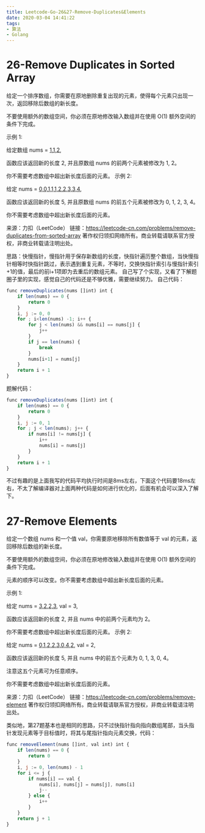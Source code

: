 ```yaml
---
title: Leetcode-Go-26&27-Remove-Duplicates&Elements
date: 2020-03-04 14:41:22
tags: 
- 算法
- Golang
---
```

# 26-Remove Duplicates in Sorted Array
给定一个排序数组，你需要在原地删除重复出现的元素，使得每个元素只出现一次，返回移除后数组的新长度。

不要使用额外的数组空间，你必须在原地修改输入数组并在使用 O(1) 额外空间的条件下完成。

示例 1:

给定数组 nums = [1,1,2](), 

函数应该返回新的长度 2, 并且原数组 nums 的前两个元素被修改为 1, 2。 

你不需要考虑数组中超出新长度后面的元素。
示例 2:

给定 nums = [0,0,1,1,1,2,2,3,3,4](),

函数应该返回新的长度 5, 并且原数组 nums 的前五个元素被修改为 0, 1, 2, 3, 4。

你不需要考虑数组中超出新长度后面的元素。

来源：力扣（LeetCode）
链接：https://leetcode-cn.com/problems/remove-duplicates-from-sorted-array
著作权归领扣网络所有。商业转载请联系官方授权，非商业转载请注明出处。

思路：快慢指针，慢指针用于保存新数组的长度，快指针遍历整个数组，当快慢指针相等时快指针跳过，表示遇到重复元素，不等时，交换快指针索引与慢指针索引+1的值，最后的前i+1项即为去重后的数组元素。
自己写了个实现，又看了下解题圈子里的实现，感觉自己的代码还是不够优雅，需要继续努力。
自己代码：
```js
func removeDuplicates(nums []int) int {
	if len(nums) == 0 {
		return 0
	}
	i, j := 0, 0
	for ; i<len(nums) -1; i++ {
		for j < len(nums) && nums[i] == nums[j] {
			j++
		}
		if j == len(nums) {
			break
		}
		nums[i+1] = nums[j]
	}
	return i + 1
}
```
题解代码：
```js
func removeDuplicates(nums []int) int {
	if len(nums) == 0 {
		return 0
	}
	i, j := 0, 1
	for ; j < len(nums); j++ {
		if nums[i] != nums[j] {
			i++
			nums[i] = nums[j]
		}
	}
	return i + 1
}
```
不过有趣的是上面我写的代码平均执行时间是8ms左右，下面这个代码要18ms左右，不太了解编译器对上面两种代码是如何进行优化的，后面有机会可以深入了解下。
# 27-Remove Elements
给定一个数组 nums 和一个值 val，你需要原地移除所有数值等于 val 的元素，返回移除后数组的新长度。

不要使用额外的数组空间，你必须在原地修改输入数组并在使用 O(1) 额外空间的条件下完成。

元素的顺序可以改变。你不需要考虑数组中超出新长度后面的元素。

示例 1:

给定 nums = [3,2,2,3](), val = 3,

函数应该返回新的长度 2, 并且 nums 中的前两个元素均为 2。

你不需要考虑数组中超出新长度后面的元素。
示例 2:

给定 nums = [0,1,2,2,3,0,4,2](), val = 2,

函数应该返回新的长度 5, 并且 nums 中的前五个元素为 0, 1, 3, 0, 4。

注意这五个元素可为任意顺序。

你不需要考虑数组中超出新长度后面的元素。

来源：力扣（LeetCode）
链接：https://leetcode-cn.com/problems/remove-element
著作权归领扣网络所有。商业转载请联系官方授权，非商业转载请注明出处。

类似地，第27题基本也是相同的思路，只不过快指针指向指向数组尾部，当头指针发现元素等于目标值时，将其与尾指针指向元素交换，代码：
```js
func removeElement(nums []int, val int) int {
	if len(nums) == 0 {
		return 0
	}
	i, j := 0, len(nums) - 1
	for i <= j {
		if nums[i] == val {
			nums[i], nums[j] = nums[j], nums[i]
			j--
		} else {
			i++
		}
	}
	return j + 1
}
```


